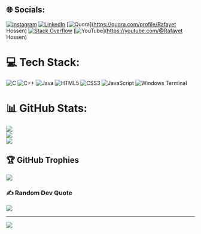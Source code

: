 
## 🌐 Socials:
[![Instagram](https://img.shields.io/badge/Instagram-%23E4405F.svg?logo=Instagram&logoColor=white)](https://instagram.com/rafayet2022) [![LinkedIn](https://img.shields.io/badge/LinkedIn-%230077B5.svg?logo=linkedin&logoColor=white)](https://linkedin.com/in/mdrafayethossen) [![Quora](https://img.shields.io/badge/Quora-%23B92B27.svg?logo=Quora&logoColor=white)](https://quora.com/profile/Rafayet Hossen) [![Stack Overflow](https://img.shields.io/badge/-Stackoverflow-FE7A16?logo=stack-overflow&logoColor=white)](https://stackoverflow.com/users/19060624) [![YouTube](https://img.shields.io/badge/YouTube-%23FF0000.svg?logo=YouTube&logoColor=white)](https://youtube.com/@Rafayet Hossen) 

# 💻 Tech Stack:
![C](https://img.shields.io/badge/c-%2300599C.svg?style=plastic&logo=c&logoColor=white) ![C++](https://img.shields.io/badge/c++-%2300599C.svg?style=plastic&logo=c%2B%2B&logoColor=white) ![Java](https://img.shields.io/badge/java-%23ED8B00.svg?style=plastic&logo=openjdk&logoColor=white) ![HTML5](https://img.shields.io/badge/html5-%23E34F26.svg?style=plastic&logo=html5&logoColor=white) ![CSS3](https://img.shields.io/badge/css3-%231572B6.svg?style=plastic&logo=css3&logoColor=white) ![JavaScript](https://img.shields.io/badge/javascript-%23323330.svg?style=plastic&logo=javascript&logoColor=%23F7DF1E) ![Windows Terminal](https://img.shields.io/badge/Windows%20Terminal-%234D4D4D.svg?style=plastic&logo=windows-terminal&logoColor=white)
# 📊 GitHub Stats:
![](https://github-readme-stats.vercel.app/api?username=Rafayet-Hossen&theme=nightowl&hide_border=false&include_all_commits=true&count_private=false)<br/>
![](https://github-readme-streak-stats.herokuapp.com/?user=Rafayet-Hossen&theme=nightowl&hide_border=false)<br/>
![](https://github-readme-stats.vercel.app/api/top-langs/?username=Rafayet-Hossen&theme=nightowl&hide_border=false&include_all_commits=true&count_private=false&layout=compact)

## 🏆 GitHub Trophies
![](https://github-profile-trophy.vercel.app/?username=Rafayet-Hossen&theme=monokai&no-frame=false&no-bg=false&margin-w=4)

### ✍️ Random Dev Quote
![](https://quotes-github-readme.vercel.app/api?type=horizontal&theme=radical)

---
[![](https://visitcount.itsvg.in/api?id=Rafayet-Hossen&icon=10&color=13)](https://visitcount.itsvg.in)

<!-- Proudly created with GPRM ( https://gprm.itsvg.in ) -->
